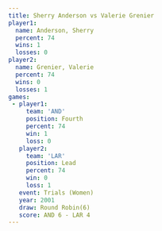 ```yaml
---
title: Sherry Anderson vs Valerie Grenier
player1:                
  name: Anderson, Sherry
  percent: 74           
  wins: 1               
  losses: 0             
player2:                
  name: Grenier, Valerie
  percent: 74           
  wins: 0               
  losses: 1             
games:
 - player1:          
     team: 'AND'     
     position: Fourth
     percent: 74     
     win: 1          
     loss: 0         
   player2:        
     team: 'LAR'   
     position: Lead
     percent: 74   
     win: 0        
     loss: 1       
   event: Trials (Women)
   year: 2001           
   draw: Round Robin(6) 
   score: AND 6 - LAR 4 
---
```

